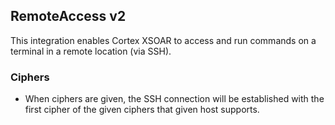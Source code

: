## RemoteAccess v2

This integration enables Cortex XSOAR to access and run commands on a terminal in a remote location (via SSH).

### Ciphers
- When ciphers are given, the SSH connection will be established with the first cipher of the given ciphers that given host supports.
